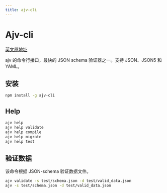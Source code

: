 ```yaml
---
title: ajv-cli
---
```


# Ajv-cli <Badge text="v 3.2.1" />

[英文原地址](https://github.com/ajv-validator/ajv-cli#compile-schemas)

ajv 的命令行接口，最快的 JSON schema 验证器之一。支持 JSON、JSON5 和 YAML。

## 安装

```bash
npm install -g ajv-cli
```

## Help

```bash
ajv help
ajv help validate
ajv help compile
ajv help migrate
ajv help test
```

## 验证数据

该命令根据 JSON-schema 验证数据文件。

```bash
ajv validate -s test/schema.json -d test/valid_data.json
ajv -s test/schema.json -d test/valid_data.json
```
























